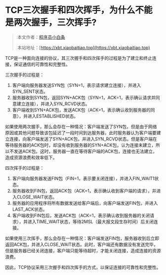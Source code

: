 # TCP三次握手和四次挥手，为什么不能是两次握手，三次挥手?

> 本文作者：[程序员小白条](https://github.com/luoye6)
>
> 本站地址：[https://xbt.xiaobaitiao.top](https://xbt.xiaobaitiao.top)

TCP是一种面向连接的协议，其三次握手和四次挥手的过程是为了建立和终止连接，保证通信的可靠性和完整性。

三次握手的过程是：

1. 客户端向服务器发送SYN包（SYN=1，表示请求建立连接），并进入SYN_SENT状态。
2. 服务器收到SYN包，返回SYN+ACK包（SYN=1，ACK=1，表示确认请求并同意建立连接），并进入SYN_RCVD状态。
3. 客户端收到SYN+ACK包，发送ACK包（ACK=1，表示确认收到服务器的同意），并进入ESTABLISHED状态。

如果使用两次握手，那么会存在一种情况：客户端发送了SYN包，但是由于网络原因或其他问题导致该包延迟了一段时间到达服务器，此时服务器认为客户端要建立连接，向客户端发送了SYN+ACK包，并进入SYN_RCVD状态。但是客户端在等待服务器的ACK包时，却没有收到服务器的SYN+ACK包，认为连接未建立，所以不发送ACK包。这时，服务器一直在等待客户端的ACK包，连接也无法建立，造成资源浪费和效率低下。

四次挥手的过程是：

1. 客户端向服务器发送FIN包（FIN=1，表示要关闭连接），并进入FIN_WAIT1状态。
2. 服务器收到FIN包，返回ACK包（ACK=1，表示确认收到客户端的请求），并进入CLOSE_WAIT状态。
3. 服务器的应用程序将所有数据发送给客户端后，向客户端发送FIN包，并进入LAST_ACK状态。
4. 客户端收到FIN包后，发送ACK包（ACK=1，表示确认收到服务器的关闭请求），并进入TIME_WAIT状态，等待2MSL（最大报文段生存时间）后关闭连接。

如果使用三次挥手，那么会存在一种情况：客户端发送FIN包，服务器收到后立即返回ACK包，并进入CLOSE_WAIT状态。此时，客户端还有数据没有发送完毕，但是服务器已经关闭连接，客户端只能等待超时，才能关闭连接，造成连接的资源浪费。

因此，TCP协议采用三次握手和四次挥手的方式，以保证连接的可靠性和完整性。

### 